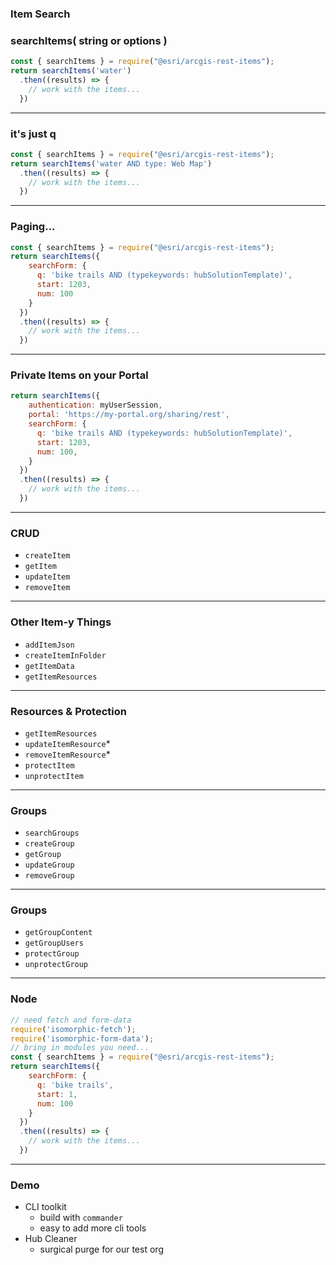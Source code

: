 <!-- .slide: data-background="img/bg-7.png" -->

### Item Search

### searchItems( string or options )

```js
const { searchItems } = require("@esri/arcgis-rest-items");
return searchItems('water')
  .then((results) => {
    // work with the items...
  })
```

---

<!-- .slide: data-background="img/bg-7.png" -->

### it's just q

```js
const { searchItems } = require("@esri/arcgis-rest-items");
return searchItems('water AND type: Web Map')
  .then((results) => {
    // work with the items...
  })
```

---

<!-- .slide: data-background="img/bg-7.png" -->

### Paging...

```js
const { searchItems } = require("@esri/arcgis-rest-items");
return searchItems({
    searchForm: {
      q: 'bike trails AND (typekeywords: hubSolutionTemplate)',
      start: 1203,
      num: 100
    }
  })
  .then((results) => {
    // work with the items...
  })
```

---

<!-- .slide: data-background="img/bg-7.png" -->

### Private Items on your Portal

```js
return searchItems({
    authentication: myUserSession,
    portal: 'https://my-portal.org/sharing/rest',
    searchForm: {
      q: 'bike trails AND (typekeywords: hubSolutionTemplate)',
      start: 1203,
      num: 100,
    }
  })
  .then((results) => {
    // work with the items...
  })
```


---

<!-- .slide: data-background="img/bg-7.png" -->

### CRUD
- `createItem`
- `getItem`
- `updateItem`
- `removeItem`

---


<!-- .slide: data-background="img/bg-7.png" -->

### Other Item-y Things
- `addItemJson`
- `createItemInFolder`
- `getItemData`
- `getItemResources`

---

<!-- .slide: data-background="img/bg-7.png" -->

### Resources & Protection

- `getItemResources`
- `updateItemResource`*
- `removeItemResource`*
- `protectItem`
- `unprotectItem`

---


<!-- .slide: data-background="img/bg-7.png" -->

### Groups

- `searchGroups`
- `createGroup`
- `getGroup`
- `updateGroup`
- `removeGroup`

---

<!-- .slide: data-background="img/bg-7.png" -->

### Groups


- `getGroupContent`
- `getGroupUsers`
- `protectGroup`
- `unprotectGroup`


---

<!-- .slide: data-background="img/bg-9.png" -->

### Node
```js
// need fetch and form-data
require('isomorphic-fetch');
require('isomorphic-form-data');
// bring in modules you need...
const { searchItems } = require("@esri/arcgis-rest-items");
return searchItems({
    searchForm: {
      q: 'bike trails',
      start: 1,
      num: 100
    }
  })
  .then((results) => {
    // work with the items...
  })
```

---

<!-- .slide: data-background="img/bg-9.png" -->

### Demo

- CLI toolkit
  - build with `commander`
  - easy to add more cli tools
- Hub Cleaner
  - surgical purge for our test org
